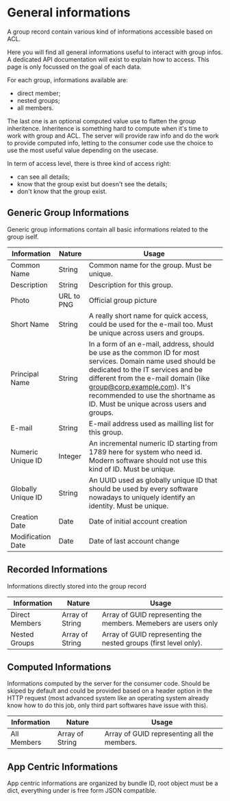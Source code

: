 # General informations

A group record contain various kind of informations accessible based on ACL.

Here you will find all general informations useful to interact with group infos. A dedicated API documentation will exist to explain how to access. This page is only focussed on the goal of each data.

For each group, informations available are:
* direct member;
* nested groups;
* all members.

The last one is an optional computed value use to flatten the group inheritence. Inheritence is something hard to compute when it's time to work with group and ACL. The server will provide raw info and do the work to provide computed info, letting to the consumer code use the choice to use the most useful value depending on the usecase.

In term of access level, there is three kind of access right:
* can see all details;
* know that the group exist but doesn't see the details;
* don't know that the group exist.

## Generic Group Informations

Generic group informations contain all basic informations related to the group iself.

|    Information     |     Nature    |     Usage     |
| ------------------ | ------------- | ------------- |
| Common Name        | String        | Common name for the group. Must be unique. |
| Description        | String        | Description for this group. |
| Photo              | URL to PNG    | Official group picture |
| Short Name         | String        | A really short name for quick access, could be used for the e-mail too. Must be unique across users and groups. |
| Principal Name     | String        | In a form of an e-mail, address, should be use as the common ID for most services. Domain name used should be dedicated to the IT services and be different from the e-mail domain (like group@corp.example.com). It's recommended to use the shortname as ID. Must be unique across users and groups. |
| E-mail             | String        | E-mail address used as mailling list for this group. |
| Numeric Unique ID  | Integer       | An incremental numeric ID starting from 1789 here for system who need id. Modern software should not use this kind of ID. Must be unique. |
| Globally Unique ID | String        | An UUID used as globally unique ID that should be used by every software nowadays to uniquely identify an identity. Must be unique. |
| Creation Date      | Date          | Date of initial account creation |
| Modification Date  | Date          | Date of last account change |


## Recorded Informations

Informations directly stored into the group record

|    Information     |      Nature     |     Usage     |
| ------------------ | --------------- | ------------- |
| Direct Members     | Array of String | Array of GUID representing the members. Memebers are users only |
| Nested Groups      | Array of String | Array of GUID representing the nested groups (first level only). |

## Computed Informations

Informations computed by the server for the consumer code. Should be skiped by default and could be provided based on a header option in the HTTP request (most advanced system like an operating system already know how to do this job, only third part softwares have issue with this).

|    Information     |      Nature     |     Usage     |
| ------------------ | --------------- | ------------- |
| All Members        | Array of String | Array of GUID representing all the members. |

## App Centric Informations

App centric informations are organized by bundle ID, root object must be a dict, everything under is free form JSON compatible.

